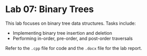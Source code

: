 # Lab 07: Binary Trees

This lab focuses on binary tree data structures. Tasks include:
- Implementing binary tree insertion and deletion
- Performing in-order, pre-order, and post-order traversals

Refer to the `.cpp` file for code and the `.docx` file for the lab report.
